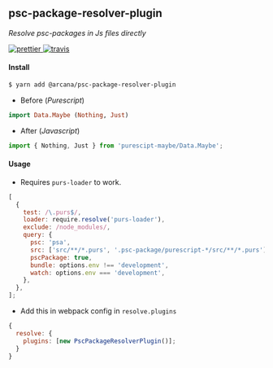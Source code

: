 ## psc-package-resolver-plugin

_Resolve psc-packages in Js files directly_

<p>
  <a href="https://github.com/prettier/prettier">
        <img src="https://img.shields.io/badge/code_style-prettier-ff69b4.svg" alt="prettier"/>
  </a>
  <a href="https://travis-ci.org/rajatsharma/psc-package-resolver-plugin">
        <img src="https://travis-ci.org/rajatsharma/psc-package-resolver-plugin.svg?branch=master" alt="travis"/>
  </a>
</p>

#### Install

```bash
$ yarn add @arcana/psc-package-resolver-plugin
```

- Before (_Purescript_)

```purescript
import Data.Maybe (Nothing, Just)
```

- After (_Javascript_)

```javascript
import { Nothing, Just } from 'purescipt-maybe/Data.Maybe';
```

#### Usage

- Requires `purs-loader` to work.

```javascript
[
  {
    test: /\.purs$/,
    loader: require.resolve('purs-loader'),
    exclude: /node_modules/,
    query: {
      psc: 'psa',
      src: ['src/**/*.purs', '.psc-package/purescript-*/src/**/*.purs'],
      pscPackage: true,
      bundle: options.env !== 'development',
      watch: options.env === 'development',
    },
  },
];
```

- Add this in webpack config in `resolve.plugins`

```javascript
{
  resolve: {
    plugins: [new PscPackageResolverPlugin()];
  }
}
```
